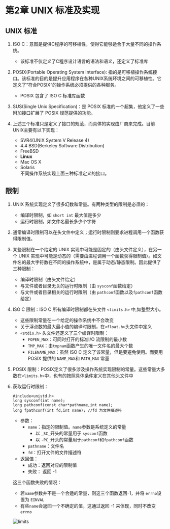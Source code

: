 # 第2章 UNIX 标准及实现

## UNIX 标准

1. ISO C：意图是提供C程序的可移植性，使得它能够适合于大量不同的操作系统。
	- 该标准不仅定义了C程序设计语言的语法和语义，还定义了标准库

2. POSIX(Portable Operating System Interface): 指的是可移植操作系统接口。该标准的目的是提升应用程序在各种UNIX系统环境之间的可移植性。它定义了“符合POSIX”的操作系统必须提供的各种服务。
	- POSIX 包含了 ISO C 标准库函数

3. SUS(Single Unix Specification)：是 POSIX 标准的一个超集，他定义了一些附加接口扩展了 POSIX 规范提供的功能。

4. 上述三个标准只是定义了接口的规范，而具体的实现由厂商来完成。目前UNIX主要有以下实现：
	- SVR4(UNIX System V Release 4)
	- 4.4 BSD(Berkeley Software Distribution)
	- FreeBSD
	- **Linux**
	- Mac OS X
	- Solaris  
      不同操作系统实现上面三种标准定义的接口。

## 限制

1. UNIX 系统实现定义了很多幻数和常量。有两种类型的限制是必须的：
	- 编译时限制，如 `short int` 最大值是多少
	- 运行时限制，如文件名最长多少个字符

2. 通常编译时限制可以在头文件中定义；运行时限制则要求进程调用一个函数获得限制值。

3. 某些限制在一个给定的 UNIX 实现中可能是固定的（由头文件定义），在另一个 UNIX 实现中可能是动态的（需要由进程调用一个函数获得限制值）。如文件名的最大字符数在不同的操作系统中，是属于动态/静态限制。因此提供了三种限制：

	- 编译时限制（由头文件给定）
	- 与文件或者目录无关的运行时限制（由 `sysconf`函数给定）
	- 与文件或者目录相关的运行时限制（由 `pathconf`函数以及`fpathconf`函数给定）

4. ISO C 限制：ISO C 所有编译时限制都在头文件 `<limits.h>` 中,如整型大小。
	- 这些限制常量在一个给定的操作系统中不会改变
	- 关于浮点数的最大最小值的编译时限制，在`<float.h>`头文件中定义
	- `<stdio.h>` 头文件还定义了三个编译时限制：
		- `FOPEN_MAX`：可同时打开的标准I/O 流限制的最小数
		- `TMP_MAX`：由`tmpnam`函数产生的唯一文件名的最大个数
		- `FILENAME_MAX`：虽然 ISO C 定义了该常量，但是要避免使用。而要用 POSIX 提供的 `NAME_MAX`和 `PATH_MAX` 常量

5. POSIX 限制：POSIX定义了很多涉及操作系统实现限制的常量。这些常量大多数在`<limits.h>`中，也有的按照具体条件定义在其他头文件中

6. 获取运行时限制：

	```
	#include<unistd.h>
	long sysconf(int name); 
	long pathconf(const char*pathname,int name);
	long fpathconf(int fd,int name); //fd 为文件描述符
	```
	
	- 参数：
		- `name`：指定的限制值。`name`参数是系统定义的常量
			- 以 `_SC_`开头的常量用于 `sysconf`函数
			- 以 `-PC_`开头的常量用于`pathconf`和`fpathconf`函数
		- `pathname`：文件名
		- `fd`：打开文件的文件描述符
	- 返回值：
		- 成功：返回对应的限制值
		- 失败： 返回 -1

	这三个函数失败的情况：

	- 若`name`参数并不是一个合适的常量，则这三个函数返回-1，并将 `errno`设置为 `EINVAL`
	- 有些`name`会返回一个不确定的值，这通过返回 -1 来体现，同时不改变`errno`	

  	![limits](../imgs/standard/limits.JPG) 

